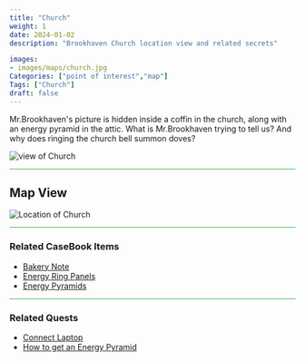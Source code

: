 ```yaml
---
title: "Church"
weight: 1
date: 2024-01-02
description: "Brookhaven Church location view and related secrets"

images:
- images/maps/church.jpg
Categories: ["point of interest","map"]
Tags: ["Church"]
draft: false
--- 
```



Mr.Brookhaven's picture is hidden inside a coffin in the church, along with an energy pyramid in the attic. What is Mr.Brookhaven trying to tell us? And why does ringing the church bell summon doves?

![view of Church](/images/maps/church.jpg)

<hr style="background-color: #28b44c" size=8>

## Map View

![Location of Church](/images/maps/church.png)


<hr style="background-color: #28b44c" size=8>

### Related CaseBook Items

- [Bakery Note](/casebook/notes/other/#bakery)
- [Energy Ring Panels](/casebook/interesting/observations/#energy-ring-panels)
- [Energy Pyramids](/casebook/energy_pyramids/)

<hr style="background-color: #28b44c" size=8>

### Related Quests

- [Connect Laptop](/lore/tools/connect_laptop)
- [How to get an Energy Pyramid](/lore/special_tools/energy_pyramid)